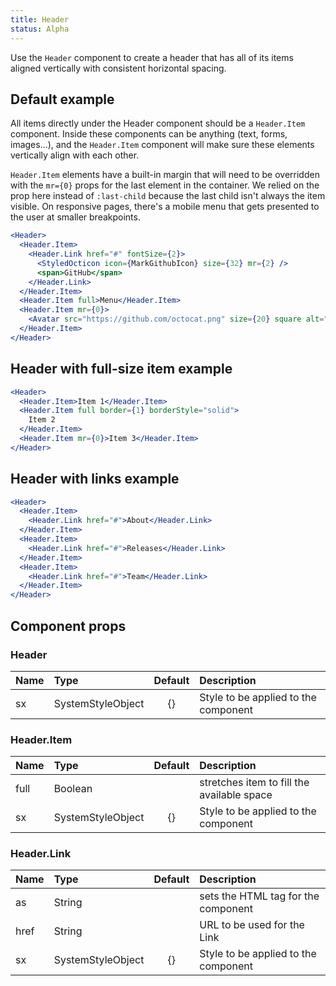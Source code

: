 ```yaml
---
title: Header
status: Alpha
---
```


Use the `Header` component to create a header that has all of its items aligned vertically with consistent horizontal spacing.

## Default example

All items directly under the Header component should be a `Header.Item` component. Inside these components can be anything (text, forms, images...), and the `Header.Item` component will make sure these elements vertically align with each other.

`Header.Item` elements have a built-in margin that will need to be overridden with the `mr={0}` props for the last element in the container. We relied on the prop here instead of `:last-child` because the last child isn't always the item visible. On responsive pages, there's a mobile menu that gets presented to the user at smaller breakpoints.

```jsx live
<Header>
  <Header.Item>
    <Header.Link href="#" fontSize={2}>
      <StyledOcticon icon={MarkGithubIcon} size={32} mr={2} />
      <span>GitHub</span>
    </Header.Link>
  </Header.Item>
  <Header.Item full>Menu</Header.Item>
  <Header.Item mr={0}>
    <Avatar src="https://github.com/octocat.png" size={20} square alt="@octocat" />
  </Header.Item>
</Header>
```

## Header with full-size item example

```jsx live
<Header>
  <Header.Item>Item 1</Header.Item>
  <Header.Item full border={1} borderStyle="solid">
    Item 2
  </Header.Item>
  <Header.Item mr={0}>Item 3</Header.Item>
</Header>
```

## Header with links example

```jsx live
<Header>
  <Header.Item>
    <Header.Link href="#">About</Header.Link>
  </Header.Item>
  <Header.Item>
    <Header.Link href="#">Releases</Header.Link>
  </Header.Item>
  <Header.Item>
    <Header.Link href="#">Team</Header.Link>
  </Header.Item>
</Header>
```

## Component props

### Header

| Name | Type              | Default | Description                          |
| :--- | :---------------- | :-----: | :----------------------------------- |
| sx   | SystemStyleObject |   {}    | Style to be applied to the component |

### Header.Item

| Name | Type              | Default | Description                                |
| :--- | :---------------- | :-----: | :----------------------------------------- |
| full | Boolean           |         | stretches item to fill the available space |
| sx   | SystemStyleObject |   {}    | Style to be applied to the component       |

### Header.Link

| Name | Type              | Default | Description                          |
| :--- | :---------------- | :-----: | :----------------------------------- |
| as   | String            |         | sets the HTML tag for the component  |
| href | String            |         | URL to be used for the Link          |
| sx   | SystemStyleObject |   {}    | Style to be applied to the component |

